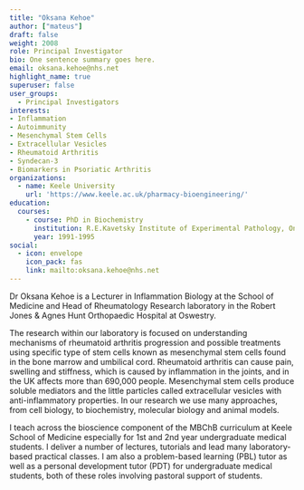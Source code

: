 ```yaml
---
title: "Oksana Kehoe"
author: ["mateus"]
draft: false
weight: 2008
role: Principal Investigator
bio: One sentence summary goes here.
email: oksana.kehoe@nhs.net
highlight_name: true
superuser: false
user_groups:
  - Principal Investigators
interests:
- Inflammation
- Autoimmunity
- Mesenchymal Stem Cells
- Extracellular Vesicles
- Rheumatoid Arthritis
- Syndecan-3
- Biomarkers in Psoriatic Arthritis
organizations:
  - name: Keele University
    url: 'https://www.keele.ac.uk/pharmacy-bioengineering/'
education:
  courses:
    - course: PhD in Biochemistry
      institution: R.E.Kavetsky Institute of Experimental Pathology, Oncology and Radiobiology of NAS of Ukraine, Kyiv
      year: 1991-1995
social:
  - icon: envelope
    icon_pack: fas
    link: mailto:oksana.kehoe@nhs.net
---
```


Dr Oksana Kehoe is a Lecturer in Inflammation Biology at the School of Medicine and Head of Rheumatology Research laboratory in the Robert Jones & Agnes Hunt Orthopaedic Hospital at Oswestry.

The research within our laboratory is focused on understanding mechanisms of rheumatoid arthritis progression and possible treatments using specific type of stem cells known as mesenchymal stem cells found in the bone marrow and umbilical cord.
Rheumatoid arthritis can cause pain, swelling and stiffness, which is caused by inflammation in the joints, and in the UK affects more than 690,000 people.
Mesenchymal stem cells produce soluble mediators and the little particles called extracellular vesicles with anti-inflammatory properties. In our research we use many approaches, from cell biology, to biochemistry, molecular biology and animal models.

I teach across the bioscience component of the MBChB curriculum at Keele School of Medicine especially for 1st and 2nd year undergraduate medical students.
I deliver a number of lectures, tutorials and lead many laboratory-based practical classes.
I am also a problem-based learning (PBL) tutor as well as a personal development tutor (PDT) for undergraduate medical students, both of these roles involving pastoral support of students.
